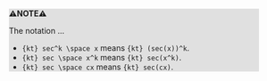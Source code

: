 <div style="margin:2em; background-color: #e0e0e0;">

<strong>⚠️NOTE️️️⚠️</strong>

The notation ...

* `{kt} sec^k \space x` means `{kt} (sec(x))^k`.
* `{kt} sec \space x^k` means `{kt} sec(x^k)`.
* `{kt} sec \space cx` means `{kt} sec(cx)`.
</div>

